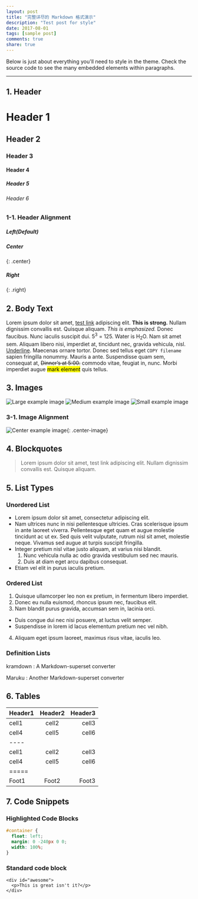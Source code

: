 ```yaml
---
layout: post
title: "完整详尽的 Markdown 格式演示"
description: "Test post for style"
date: 2017-08-01
tags: [sample post]
comments: true
share: true
---
```


Below is just about everything you'll need to style in the theme. Check the source code to see the many embedded elements within paragraphs.

---

## 1. Header

# Header 1

## Header 2

### Header 3

#### Header 4

##### Header 5

###### Header 6

### 1-1. Header Alignment

##### Left(Default)

##### Center
{: .center}

##### Right
{: .right}

## 2. Body Text

Lorem ipsum dolor sit amet, [test link](#) adipiscing elit. **This is strong.** Nullam dignissim convallis est. Quisque aliquam. *This is emphasized.* Donec faucibus. Nunc iaculis suscipit dui. 5<sup>3</sup> = 125. Water is H<sub>2</sub>O. Nam sit amet sem. Aliquam libero nisi, imperdiet at, tincidunt nec, gravida vehicula, nisl. <u>Underline</u>. Maecenas ornare tortor. Donec sed tellus eget `COPY filename` sapien fringilla nonummy. Mauris a ante. Suspendisse quam sem, consequat at, <del>Dinner’s at 5:00.</del> commodo vitae, feugiat in, nunc. Morbi imperdiet augue <mark>mark element</mark> quis tellus.

## 3. Images

![Large example image](http://placehold.it/800x400 "Large example image")
![Medium example image](http://placehold.it/400x200 "Medium example image")
![Small example image](http://placehold.it/200x200 "Small example image")

### 3-1. Image Alignment
![Center example image](http://placehold.it/200x200 "Center"){: .center-image}

## 4. Blockquotes

> Lorem ipsum dolor sit amet, test link adipiscing elit. Nullam dignissim convallis est. Quisque aliquam.

## 5. List Types

### Unordered List

* Lorem ipsum dolor sit amet, consectetur adipiscing elit.
* Nam ultrices nunc in nisi pellentesque ultricies. Cras scelerisque ipsum in ante laoreet viverra. Pellentesque eget quam et augue molestie tincidunt ac ut ex. Sed quis velit vulputate, rutrum nisl sit amet, molestie neque. Vivamus sed augue at turpis suscipit fringilla.
* Integer pretium nisl vitae justo aliquam, at varius nisi blandit.
  1. Nunc vehicula nulla ac odio gravida vestibulum sed nec mauris.
  2. Duis at diam eget arcu dapibus consequat.
* Etiam vel elit in purus iaculis pretium.

### Ordered List

1. Quisque ullamcorper leo non ex pretium, in fermentum libero imperdiet.
2. Donec eu nulla euismod, rhoncus ipsum nec, faucibus elit.
3. Nam blandit purus gravida, accumsan sem in, lacinia orci.
  * Duis congue dui nec nisi posuere, at luctus velit semper.
  * Suspendisse in lorem id lacus elementum pretium nec vel nibh.
4. Aliquam eget ipsum laoreet, maximus risus vitae, iaculis leo.

### Definition Lists

kramdown
: A Markdown-superset converter

Maruku
: Another Markdown-superset converter

## 6. Tables

| Header1 | Header2 | Header3 |
|:--------|:-------:|--------:|
| cell1   | cell2   | cell3   |
| cell4   | cell5   | cell6   |
|----
| cell1   | cell2   | cell3   |
| cell4   | cell5   | cell6   |
|=====
| Foot1   | Foot2   | Foot3


## 7. Code Snippets

### Highlighted Code Blocks

```css
#container {
  float: left;
  margin: 0 -240px 0 0;
  width: 100%;
}
```

### Standard code block

    <div id="awesome">
      <p>This is great isn't it?</p>
    </div>
